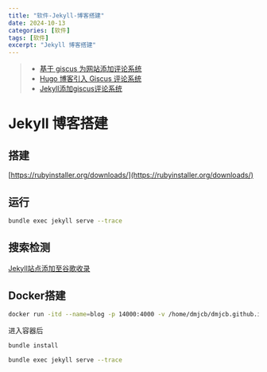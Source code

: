 ```yaml
---
title: "软件-Jekyll-博客搭建"
date: 2024-10-13
categories: [软件]
tags: [软件]
excerpt: "Jekyll 博客搭建"
---
```


> - [基于 giscus 为网站添加评论系统](https://fengchao.pro/blog/comment-system-with-giscus/)
> - [Hugo 博客引入 Giscus 评论系统](https://www.lixueduan.com/posts/blog/02-add-giscus-comment/)
> - [Jekyll添加giscus评论系统](https://wilson1202.github.io/posts/install-giscus-on-jekyll/)

# Jekyll 博客搭建

## 搭建

[https://rubyinstaller.org/downloads/](https://rubyinstaller.org/downloads/)

## 运行

```sh
bundle exec jekyll serve --trace
```

## 搜索检测

[Jekyll站点添加至谷歌收录](https://wilson1202.github.io/posts/add-jekyll-site-to-google-index/)

## Docker搭建

```sh
docker run -itd --name=blog -p 14000:4000 -v /home/dmjcb/dmjcb.github.io/_posts:/srv/jekyll jvconseil/jekyll-docker jekyll serve build --trace --watch
```

进入容器后

```sh
bundle install

bundle exec jekyll serve --trace
```